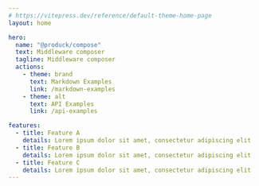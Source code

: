 ```yaml
---
# https://vitepress.dev/reference/default-theme-home-page
layout: home

hero:
  name: "@produck/compose"
  text: Middleware composer
  tagline: Middleware composer
  actions:
    - theme: brand
      text: Markdown Examples
      link: /markdown-examples
    - theme: alt
      text: API Examples
      link: /api-examples

features:
  - title: Feature A
    details: Lorem ipsum dolor sit amet, consectetur adipiscing elit
  - title: Feature B
    details: Lorem ipsum dolor sit amet, consectetur adipiscing elit
  - title: Feature C
    details: Lorem ipsum dolor sit amet, consectetur adipiscing elit
---
```

